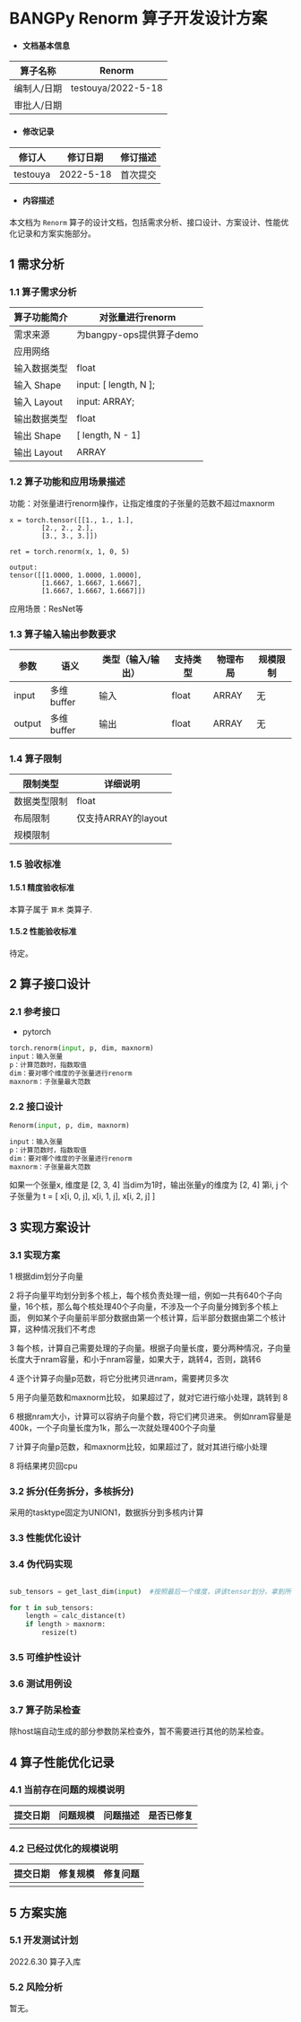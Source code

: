 # BANGPy Renorm 算子开发设计方案

- #### 文档基本信息

| 算子名称     | Renorm         |
| ----------- | -------------- |
| 编制人/日期  | testouya/2022-5-18 |
| 审批人/日期  |              |

- #### 修改记录

| 修订人           | 修订日期    | 修订描述 |
| --------------- | ---------- | ------- |
| testouya  | 2022-5-18 | 首次提交 |

- #### 内容描述

本文档为 `Renorm` 算子的设计文档，包括需求分析、接口设计、方案设计、性能优化记录和方案实施部分。

## 1 需求分析

### 1.1 算子需求分析

| 算子功能简介               | 对张量进行renorm                   |
| ------------------------ | ----------------------------------------|
| 需求来源                  | 为bangpy-ops提供算子demo                  |
| 应用网络                  |                                  |
| 输入数据类型               | float                             |
| 输入 Shape                | input: [ length, N ];  |
| 输入 Layout               | input: ARRAY;           |
| 输出数据类型               | float                              |
| 输出 Shape                | [ length, N - 1]                               |
| 输出 Layout               | ARRAY                                    |

### 1.2 算子功能和应用场景描述

功能：对张量进行renorm操作，让指定维度的子张量的范数不超过maxnorm

```
x = torch.tensor([[1., 1., 1.],
        [2., 2., 2.],
        [3., 3., 3.]])

ret = torch.renorm(x, 1, 0, 5)

output:
tensor([[1.0000, 1.0000, 1.0000],
        [1.6667, 1.6667, 1.6667],
        [1.6667, 1.6667, 1.6667]])
```

应用场景：ResNet等

### 1.3 算子输入输出参数要求

| 参数   | 语义                  | 类型（输入/输出）| 支持类型     | 物理布局 | 规模限制      |
| ------ | --------------------- | -------------    | -----------  | ------   | --------      |
| input | 多维buffer | 输入     |  float           | ARRAY        |  无      | --------      |
| output | 多维buffer | 输出     |  float           | ARRAY        |  无      | --------      |

### 1.4 算子限制

| 限制类型       | 详细说明                    |
| ------------   | -----------------------     |
| 数据类型限制   | float            |
| 布局限制       | 仅支持ARRAY的layout         |
| 规模限制       |                             |

### 1.5 验收标准

#### 1.5.1 精度验收标准

本算子属于 `算术` 类算子.

#### 1.5.2 性能验收标准

待定。

## 2 算子接口设计

### 2.1 参考接口

- pytorch

```python
torch.renorm(input, p, dim, maxnorm)
input：输入张量
p：计算范数时，指数取值
dim：要对哪个维度的子张量进行renorm
maxnorm：子张量最大范数
```

### 2.2 接口设计

```python
Renorm(input, p, dim, maxnorm)

input：输入张量
p：计算范数时，指数取值
dim：要对哪个维度的子张量进行renorm
maxnorm：子张量最大范数

```

如果一个张量x, 维度是 [2, 3, 4]
当dim为1时，输出张量y的维度为 [2, 4]
第i, j 个子张量为
t = [
x[i, 0, j], 
x[i, 1, j], 
x[i, 2, j] 
]

## 3 实现方案设计

### 3.1 实现方案

1 根据dim划分子向量

2 将子向量平均划分到多个核上，每个核负责处理一组，例如一共有640个子向量，16个核，那么每个核处理40个子向量，不涉及一个子向量分摊到多个核上面，
例如某个子向量前半部分数据由第一个核计算，后半部分数据由第二个核计算，这种情况我们不考虑

3 每个核，计算自己需要处理的子向量。根据子向量长度，要分两种情况，子向量长度大于nram容量，和小于nram容量，如果大于，跳转4，否则，跳转6

4 逐个计算子向量p范数，将它分批拷贝进nram，需要拷贝多次

5 用子向量范数和maxnorm比较， 如果超过了，就对它进行缩小处理，跳转到 8

6 根据nram大小，计算可以容纳子向量个数，将它们拷贝进来。
例如nram容量是 400k，一个子向量长度为1k，那么一次就处理400个子向量

7 计算子向量p范数，和maxnorm比较，如果超过了，就对其进行缩小处理

8 将结果拷贝回cpu

### 3.2 拆分(任务拆分，多核拆分)

采用的tasktype固定为UNION1，数据拆分到多核内计算

### 3.3 性能优化设计
### 3.4 伪代码实现

```python

sub_tensors = get_last_dim(input)  #按照最后一个维度，讲该tensor划分，拿到所有子向量

for t in sub_tensors:
    length = calc_distance(t)
    if length > maxnorm:
        resize(t)

```
### 3.5 可维护性设计


### 3.6 测试用例设



### 3.7 算子防呆检查

除host端自动生成的部分参数防呆检查外，暂不需要进行其他的防呆检查。

## 4 算子性能优化记录

### 4.1 当前存在问题的规模说明

| 提交日期  | 问题规模 | 问题描述 | 是否已修复 |
| --------- | -------- | -------- | ---------- |
|           |          |          |            |

### 4.2 已经过优化的规模说明

| 提交日期  | 修复规模 | 修复问题 |
| --------- | -------- | -------- |
|           |          |          |

## 5 方案实施

### 5.1 开发测试计划

2022.6.30 算子入库

### 5.2 风险分析

暂无。